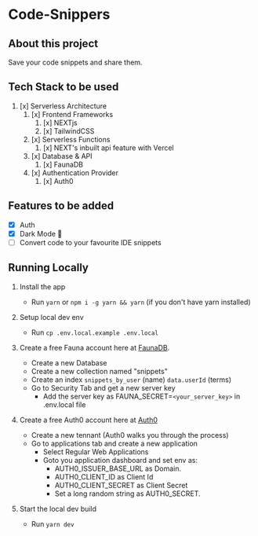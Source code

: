 # Code-Snippers

## About this project

Save your code snippets and share them.

## Tech Stack to be used

1. [x] Serverless Architecture
   1. [x] Frontend Frameworks
      1. [x] NEXTjs
      2. [x] TailwindCSS
   2. [x] Serverless Functions
      1. [x] NEXT's inbuilt api feature with Vercel
   3. [x] Database & API
      1. [x] FaunaDB
   4. [x] Authentication Provider
      1. [x] Auth0

## Features to be added

- [x] Auth
- [x] Dark Mode 🌚
- [ ] Convert code to your favourite IDE snippets

## Running Locally

1. Install the app
   - Run `yarn` or `npm i -g yarn && yarn` (if you don't have yarn installed)
2. Setup local dev env

   - Run `cp .env.local.example .env.local`

3. Create a free Fauna account here at [FaunaDB](https://www.fauna.com).

   - Create a new Database
   - Create a new collection named "snippets"
   - Create an index `snippets_by_user` (name) `data.userId` (terms)
   - Go to Security Tab and get a new server key
     - Add the server key as FAUNA_SECRET=`<your_server_key>` in .env.local file

4. Create a free Auth0 account here at [Auth0](https://auth0.com/)
   - Create a new tennant (Auth0 walks you through the process)
   - Go to applications tab and create a new application
     - Select Regular Web Applications
     - Goto you application dashboard and set env as:
       - AUTH0_ISSUER_BASE_URL as Domain.
       - AUTH0_CLIENT_ID as Client Id
       - AUTH0_CLIENT_SECRET as Client Secret
       - Set a long random string as AUTH0_SECRET.
5. Start the local dev build
   - Run `yarn dev`
